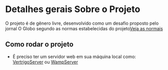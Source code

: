 ﻿# Detalhes gerais Sobre o Projeto
O projeto é de gênero livre, desenvolvido como um desafio proposto pelo jornal O Globo segundo as normas estabelecidas do projeto[Veja as normais](Arquivos/README.md)

## Como rodar o projeto
* É preciso ter um servidor web em sua máquina local como: [VertrigoServer](http://vertrigo.sourceforge.net/?lang=pt) ou [WampServer](http://www.wampserver.com/en/)